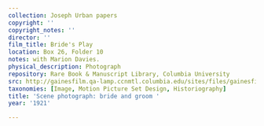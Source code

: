 ```yaml
---
collection: Joseph Urban papers
copyright: ''
copyright_notes: ''
director: ''
film_title: Bride's Play
location: Box 26, Folder 10
notes: with Marion Davies.
physical_description: Photograph
repository: Rare Book & Manuscript Library, Columbia University
src: http://gainesfilm.qa-lamp.ccnmtl.columbia.edu/sites/files/gainesfilm/images/1000102073.jpg
taxonomies: [Image, Motion Picture Set Design, Historiography]
title: 'Scene photograph: bride and groom '
year: '1921'

---
```


